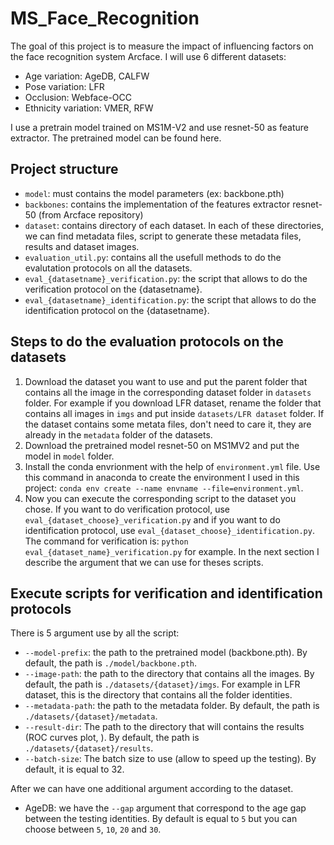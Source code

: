 # MS_Face_Recognition
The goal of this project is to measure the impact of influencing factors on the face recognition system Arcface. I will use 6 different datasets:
- Age variation: AgeDB, CALFW
- Pose variation: LFR
- Occlusion: Webface-OCC
- Ethnicity variation: VMER, RFW

I use a pretrain model trained on MS1M-V2 and use resnet-50 as feature extractor. The pretrained model can be found here.

## Project structure
- `model`: must contains the model parameters (ex: backbone.pth)
- `backbones`: contains the implementation of the features extractor resnet-50 (from Arcface repository)
- `dataset`: contains directory of each dataset. In each of these directories, we can find metadata files, script to generate these metadata files, results and dataset images.
- `evaluation_util.py`: contains all the usefull methods to do the evalutation protocols on all the datasets.
- `eval_{datasetname}_verification.py`: the script that allows to do the verification protocol on the {datasetname}.
- `eval_{datasetname}_identification.py`: the script that allows to do the identification protocol on the {datasetname}.

## Steps to do the evaluation protocols on the datasets
1. Download the dataset you want to use and put the parent folder that contains all the image in the corresponding dataset folder in `datasets` folder. For example if you download LFR dataset, rename the folder that contains all images in `imgs` and put inside `datasets/LFR dataset` folder. If the dataset contains some metata files, don't need to care it, they are already in the `metadata` folder of the datasets.
2. Download the pretrained model resnet-50 on MS1MV2 and put the model in `model` folder.
3. Install the conda envrionment with the help of `environment.yml` file. Use this command in anaconda to create the environment I used in this project: `conda env create --name envname --file=environment.yml`.
4. Now you can execute the corresponding script to the dataset you chose. If you want to do verification protocol, use `eval_{dataset_choose}_verification.py` and if you want to do identification protocol, use `eval_{dataset_choose}_identification.py`.  
The command for verification is: `python eval_{dataset_name}_verification.py` for example. In the next section I describe the argument that we can use for theses scripts.

## Execute scripts for verification and identification protocols
There is 5 argument use by all the script:  
- `--model-prefix`: the path to the pretrained model (backbone.pth). By default, the path is `./model/backbone.pth`.
- `--image-path`: the path to the directory that contains all the images. By default, the path is `./datasets/{dataset}/imgs`. For example in LFR dataset, this is the directory that contains all the folder identities.
- `--metadata-path`: the path to the metadata folder. By default, the path is `./datasets/{dataset}/metadata`.
- `--result-dir`: The path to the directory that will contains the results (ROC curves plot, ). By default, the path is `./datasets/{dataset}/results`.
- `--batch-size`: The batch size to use (allow to speed up the testing). By default, it is equal to 32.

After we can have one additional argument according to the dataset.
- AgeDB: we have the `--gap` argument that correspond to the age gap between the testing identities. By default is equal to `5` but you can choose between `5`, `10`, `20` and `30`.
